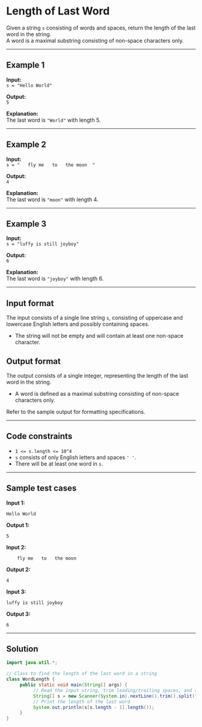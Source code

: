 # Length of Last Word

Given a string `s` consisting of words and spaces, return the length of the last word in the string.  
A word is a maximal substring consisting of non-space characters only.

---

## Example 1

**Input:**  
`s = "Hello World"`

**Output:**  
`5`

**Explanation:**  
The last word is `"World"` with length 5.

---

## Example 2

**Input:**  
`s = "   fly me   to   the moon  "`

**Output:**  
`4`

**Explanation:**  
The last word is `"moon"` with length 4.

---

## Example 3

**Input:**  
`s = "luffy is still joyboy"`

**Output:**  
`6`

**Explanation:**  
The last word is `"joyboy"` with length 6.

---

## Input format

The input consists of a single line string `s`, consisting of uppercase and lowercase English letters and possibly containing spaces.

- The string will not be empty and will contain at least one non-space character.

## Output format

The output consists of a single integer, representing the length of the last word in the string.

- A word is defined as a maximal substring consisting of non-space characters only.

Refer to the sample output for formatting specifications.

---

## Code constraints

- `1 <= s.length <= 10^4`
- `s` consists of only English letters and spaces `' '`.
- There will be at least one word in `s`.

---

## Sample test cases

**Input 1:**  
```
Hello World
```
**Output 1:**  
```
5
```

**Input 2:**  
```
    fly me   to   the moon  
```
**Output 2:**  
```
4
```

**Input 3:**  
```
luffy is still joyboy
```
**Output 3:**  
```
6
```

---

## Solution

```java
import java.util.*;

// Class to find the length of the last word in a string
class WordLength {
     public static void main(String[] args) {
          // Read the input string, trim leading/trailing spaces, and split by spaces
          String[] s = new Scanner(System.in).nextLine().trim().split(" ");
          // Print the length of the last word
          System.out.println(s[s.length - 1].length());
     }
}
```